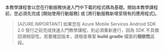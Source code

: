 本教學課程會以您在行動服務快速入門中下載的程式碼為基礎。開始本教學課程前，您必須先完成 [開始使用行動服務] 或 [將行動服務新增至現有的應用程式]。

> [AZURE.IMPORTANT] 如果您在 Azure Mobile Services Android SDK 2.0 發行之前完成快速入門教學課程，則必須重新進行，因為 SDK 不具備回溯相容性。若要確認版本，請檢查專案 **build.gradle** 檔案的**相依性**區段。


<!-- URLs. 
[開始使用行動服務]: ../articles/mobile-services-android-get-started.md
[將行動服務新增至現有的應用程式]: ../articles/mobile-services-android-get-started-data.md
-->

<!----HONumber=July15_HO3-->